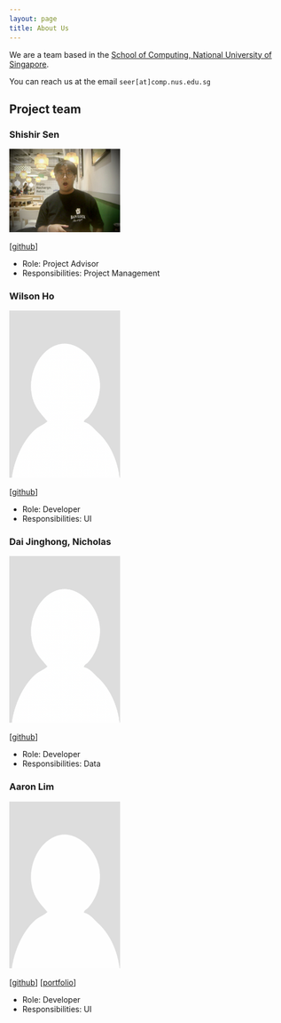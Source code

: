 ```yaml
---
layout: page
title: About Us
---
```


We are a team based in the [School of Computing, National University of Singapore](https://www.comp.nus.edu.sg).

You can reach us at the email `seer[at]comp.nus.edu.sg`

## Project team

### Shishir Sen

<img src="images/senshir.png" width="200px">

[[github](https://github.com/senshir)]

* Role: Project Advisor
* Responsibilities: Project Management

### Wilson Ho

<img src="images/wilsonh0.png" width="200px">

[[github](http://github.com/wilsonh0)]

* Role: Developer
* Responsibilities: UI

### Dai Jinghong, Nicholas

<img src="images/nicholasdaijh.png" width="200px">

[[github](http://github.com/nicholasdaijh)]

* Role: Developer
* Responsibilities: Data

### Aaron Lim

<img src="images/Aaron_photo.png" width="200px">

[[github](http://github.com/aaronlim02)]
[[portfolio](team/johndoe.md)]

* Role: Developer
* Responsibilities: UI
